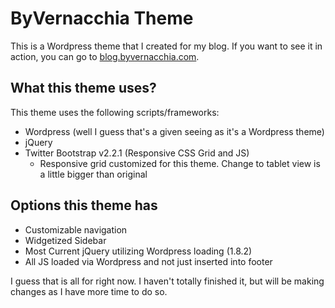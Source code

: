 # ByVernacchia Theme
This is a Wordpress theme that I created for my blog. If you want to see it in action, you can go to [blog.byvernacchia.com](http://blog.byvernacchia.com).

## What this theme uses?
This theme uses the following scripts/frameworks:
* Wordpress (well I guess that's a given seeing as it's a Wordpress theme)
* jQuery
* Twitter Bootstrap v2.2.1 (Responsive CSS Grid and JS)
  * Responsive grid customized for this theme. Change to tablet view is a little bigger than original

## Options this theme has
* Customizable navigation
* Widgetized Sidebar
* Most Current jQuery utilizing Wordpress loading (1.8.2)
* All JS loaded via Wordpress and not just inserted into footer

I guess that is all for right now. I haven't totally finished it, but will be making changes as I have more time to do so.

